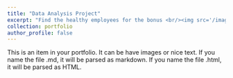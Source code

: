 ```yaml
---
title: "Data Analysis Project"
excerpt: "Find the healthy employees for the bonus <br/><img src='/images/thumb.png'>"
collection: portfolio
author_profile: false
---
```


This is an item in your portfolio. It can be have images or nice text. If you name the file .md, it will be parsed as markdown. If you name the file .html, it will be parsed as HTML. 
